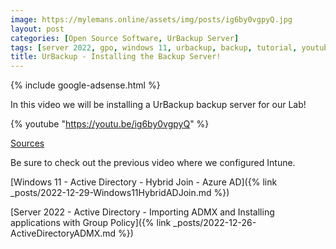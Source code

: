 ```yaml
---
image: https://mylemans.online/assets/img/posts/ig6by0vgpyQ.jpg
layout: post
categories: [Open Source Software, UrBackup Server]
tags: [server 2022, gpo, windows 11, urbackup, backup, tutorial, youtube]
title: UrBackup - Installing the Backup Server!
---
```


{% include google-adsense.html %}

In this video we will be installing a UrBackup backup server for our Lab!

{% youtube "https://youtu.be/ig6by0vgpyQ" %}

[Sources](https://learn.microsoft.com/en-us/azure/active-directory/fundamentals/customize-branding)

Be sure to check out the previous video where we configured Intune.

[Windows 11 - Active Directory - Hybrid Join - Azure AD]({% link _posts/2022-12-29-Windows11HybridADJoin.md %})

[Server 2022 - Active Directory - Importing ADMX and Installing applications with Group Policy]({% link _posts/2022-12-26-ActiveDirectoryADMX.md %})
